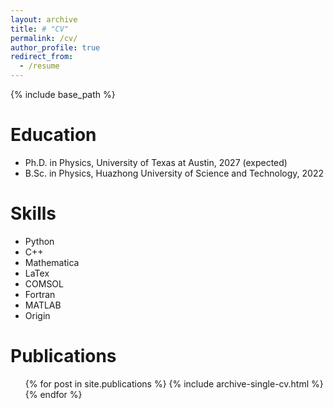 ```yaml
---
layout: archive
title: # "CV"
permalink: /cv/
author_profile: true
redirect_from:
  - /resume
---
```


{% include base_path %}

Education
======
* Ph.D. in Physics, University of Texas at Austin, 2027 (expected)
* B.Sc. in Physics, Huazhong University of Science and Technology, 2022

<!-- Work experience
======
* Summer 2015: Research Assistant
  * Github University
  * Duties included: Tagging issues
  * Supervisor: Professor Git

* Fall 2015: Research Assistant
  * Github University
  * Duties included: Merging pull requests
  * Supervisor: Professor Hub
   -->
Skills
======
* Python
* C++
* Mathematica
* LaTex
* COMSOL
* Fortran
* MATLAB
* Origin

Publications
======
  <ul>{% for post in site.publications %}
    {% include archive-single-cv.html %}
  {% endfor %}</ul>
  
<!-- Talks
======
  <ul>{% for post in site.talks %}
    {% include archive-single-talk-cv.html %}
  {% endfor %}</ul>
   -->
<!-- Teaching
======
  <ul>{% for post in site.teaching %}
    {% include archive-single-cv.html %}
  {% endfor %}</ul>
   -->
<!-- Service and leadership
======
* Currently signed in to 43 different slack teams
 -->
